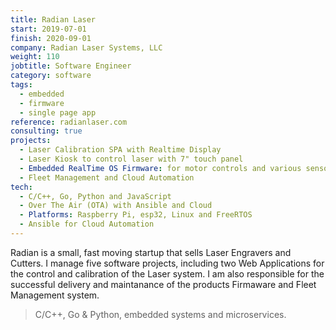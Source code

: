 ```yaml
---
title: Radian Laser
start: 2019-07-01
finish: 2020-09-01
company: Radian Laser Systems, LLC
weight: 110
jobtitle: Software Engineer
category: software
tags: 
  - embedded
  - firmware
  - single page app
reference: radianlaser.com
consulting: true
projects:
  - Laser Calibration SPA with Realtime Display
  - Laser Kiosk to control laser with 7" touch panel
  - Embedded RealTime OS Firmware: for motor controls and various sensors
  - Fleet Management and Cloud Automation
tech:
  - C/C++, Go, Python and JavaScript
  - Over The Air (OTA) with Ansible and Cloud
  - Platforms: Raspberry Pi, esp32, Linux and FreeRTOS
  - Ansible for Cloud Automation
---
```


Radian is a small, fast moving startup that sells Laser Engravers and
Cutters. I manage five software projects, including two Web
Applications for the control and calibration of the Laser system. I
am also responsible for the successful delivery and maintanance of the
products Firmaware and Fleet Management system.
	
> C/C++, Go & Python, embedded systems and microservices.
<!--more-->
